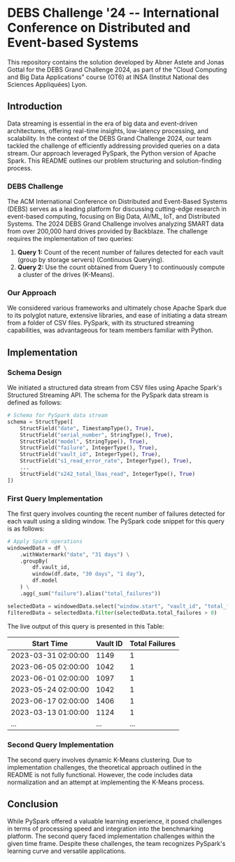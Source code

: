 # DEBS Challenge '24 -- International Conference on Distributed and Event-based Systems

This repository contains the solution developed by Abner Astete and Jonas Gottal for the DEBS Grand Challenge 2024, as part of the "Cloud Computing and Big Data Applications" course (OT6) at INSA (Institut National des Sciences Appliquées) Lyon.

## Introduction

Data streaming is essential in the era of big data and event-driven architectures, offering real-time insights, low-latency processing, and scalability. In the context of the DEBS Grand Challenge 2024, our team tackled the challenge of efficiently addressing provided queries on a data stream. Our approach leveraged PySpark, the Python version of Apache Spark. This README outlines our problem structuring and solution-finding process.

### DEBS Challenge

The ACM International Conference on Distributed and Event-Based Systems (DEBS) serves as a leading platform for discussing cutting-edge research in event-based computing, focusing on Big Data, AI/ML, IoT, and Distributed Systems. The 2024 DEBS Grand Challenge involves analyzing SMART data from over 200,000 hard drives provided by Backblaze. The challenge requires the implementation of two queries:

1. **Query 1:** Count of the recent number of failures detected for each vault (group by storage servers) (Continuous Querying).
2. **Query 2:** Use the count obtained from Query 1 to continuously compute a cluster of the drives (K-Means).

### Our Approach

We considered various frameworks and ultimately chose Apache Spark due to its polyglot nature, extensive libraries, and ease of initiating a data stream from a folder of CSV files. PySpark, with its structured streaming capabilities, was advantageous for team members familiar with Python.

## Implementation

### Schema Design

We initiated a structured data stream from CSV files using Apache Spark's Structured Streaming API. The schema for the PySpark data stream is defined as follows:

```python
# Schema for PySpark data stream
schema = StructType([
    StructField("date", TimestampType(), True),
    StructField("serial_number", StringType(), True),
    StructField("model", StringType(), True),
    StructField("failure", IntegerType(), True),
    StructField("vault_id", IntegerType(), True),
    StructField("s1_read_error_rate", IntegerType(), True),
    ...
    StructField("s242_total_lbas_read", IntegerType(), True)
])
```

### First Query Implementation
The first query involves counting the recent number of failures detected for each vault using a sliding window. The PySpark code snippet for this query is as follows:

```python
# Apply Spark operations
windowedData = df \
    .withWatermark("date", "31 days") \
    .groupBy(
        df.vault_id,
        window(df.date, "30 days", "1 day"),
        df.model
    ) \
    .agg(_sum("failure").alias("total_failures"))

selectedData = windowedData.select("window.start", "vault_id", "total_failures")
filteredData = selectedData.filter(selectedData.total_failures > 0)
```

The live output of this query is presented in this Table:


| Start Time           | Vault ID | Total Failures |
|----------------------|----------|----------------|
| 2023-03-31 02:00:00  | 1149     | 1              |
| 2023-06-05 02:00:00  | 1042     | 1              |
| 2023-06-01 02:00:00  | 1097     | 1              |
| 2023-05-24 02:00:00  | 1042     | 1              |
| 2023-06-17 02:00:00  | 1406     | 1              |
| 2023-03-13 01:00:00  | 1124     | 1              |
| ...                  | ...      | ...            |


### Second Query Implementation
The second query involves dynamic K-Means clustering. Due to implementation challenges, the theoretical approach outlined in the README is not fully functional. However, the code includes data normalization and an attempt at implementing the K-Means process.

## Conclusion
While PySpark offered a valuable learning experience, it posed challenges in terms of processing speed and integration into the benchmarking platform. The second query faced implementation challenges within the given time frame. Despite these challenges, the team recognizes PySpark's learning curve and versatile applications.
